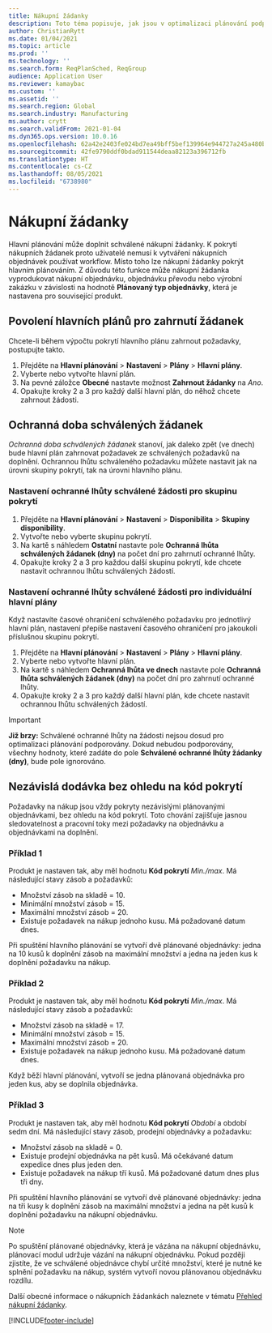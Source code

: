 ```yaml
---
title: Nákupní žádanky
description: Toto téma popisuje, jak jsou v optimalizaci plánování podporovány nákupní žádanky.
author: ChristianRytt
ms.date: 01/04/2021
ms.topic: article
ms.prod: ''
ms.technology: ''
ms.search.form: ReqPlanSched, ReqGroup
audience: Application User
ms.reviewer: kamaybac
ms.custom: ''
ms.assetid: ''
ms.search.region: Global
ms.search.industry: Manufacturing
ms.author: crytt
ms.search.validFrom: 2021-01-04
ms.dyn365.ops.version: 10.0.16
ms.openlocfilehash: 62a42e2403fe024bd7ea49bff5bef139964e944727a245a480bc240c112154cf
ms.sourcegitcommit: 42fe9790ddf0bdad911544deaa82123a396712fb
ms.translationtype: HT
ms.contentlocale: cs-CZ
ms.lasthandoff: 08/05/2021
ms.locfileid: "6738980"
---
```

# <a name="purchase-requisitions"></a>Nákupní žádanky

Hlavní plánování může doplnit schválené nákupní žádanky. K pokrytí nákupních žádanek proto uživatelé nemusí k vytváření nákupních objednávek používat workflow. Místo toho lze nákupní žádanky pokrýt hlavním plánováním. Z důvodu této funkce může nákupní žádanka vyprodukovat nákupní objednávku, objednávku převodu nebo výrobní zakázku v závislosti na hodnotě **Plánovaný typ objednávky**, která je nastavena pro související produkt.

## <a name="enable-master-plans-to-include-requisitions"></a>Povolení hlavních plánů pro zahrnutí žádanek

Chcete-li během výpočtu pokrytí hlavního plánu zahrnout požadavky, postupujte takto.

1. Přejděte na **Hlavní plánování** \> **Nastavení** \> **Plány** \> **Hlavní plány**.
1. Vyberte nebo vytvořte hlavní plán.
1. Na pevné záložce **Obecné** nastavte možnost **Zahrnout žádanky** na *Ano*.
1. Opakujte kroky 2 a 3 pro každý další hlavní plán, do něhož chcete zahrnout žádosti.

## <a name="approved-requisitions-time-fence"></a>Ochranná doba schválených žádanek

*Ochranná doba schválených žádanek* stanoví, jak daleko zpět (ve dnech) bude hlavní plán zahrnovat požadavek ze schválených požadavků na doplnění. Ochrannou lhůtu schváleného požadavku můžete nastavit jak na úrovni skupiny pokrytí, tak na úrovni hlavního plánu.

### <a name="set-the-approved-requisitions-time-fence-for-a-coverage-group"></a>Nastavení ochranné lhůty schválené žádosti pro skupinu pokrytí

1. Přejděte na **Hlavní plánování** \> **Nastavení** \> **Disponibilita** \> **Skupiny disponibility**.
1. Vytvořte nebo vyberte skupinu pokrytí.
1. Na kartě s náhledem **Ostatní** nastavte pole **Ochranná lhůta schválených žádanek (dny)** na počet dní pro zahrnutí ochranné lhůty.
1. Opakujte kroky 2 a 3 pro každou další skupinu pokrytí, kde chcete nastavit ochrannou lhůtu schválených žádostí.

### <a name="set-the-approved-requisitions-time-fence-for-individual-master-plans"></a>Nastavení ochranné lhůty schválené žádosti pro individuální hlavní plány

Když nastavíte časové ohraničení schváleného požadavku pro jednotlivý hlavní plán, nastavení přepíše nastavení časového ohraničení pro jakoukoli příslušnou skupinu pokrytí.

1. Přejděte na **Hlavní plánování** \> **Nastavení** \> **Plány** \> **Hlavní plány**.
1. Vyberte nebo vytvořte hlavní plán.
1. Na kartě s náhledem **Ochranná lhůta ve dnech** nastavte pole **Ochranná lhůta schválených žádanek (dny)** na počet dní pro zahrnutí ochranné lhůty.
1. Opakujte kroky 2 a 3 pro každý další hlavní plán, kde chcete nastavit ochrannou lhůtu schválených žádostí.

> [!IMPORTANT]
> **Již brzy:** Schválené ochranné lhůty na žádosti nejsou dosud pro optimalizaci plánování podporovány. Dokud nebudou podporovány, všechny hodnoty, které zadáte do pole **Schválené ochranné lhůty žádanky (dny)**, bude pole ignorováno.

## <a name="independent-supply-regardless-of-coverage-code"></a>Nezávislá dodávka bez ohledu na kód pokrytí

Požadavky na nákup jsou vždy pokryty nezávislými plánovanými objednávkami, bez ohledu na kód pokrytí. Toto chování zajišťuje jasnou sledovatelnost a pracovní toky mezi požadavky na objednávku a objednávkami na doplnění.

### <a name="example-1"></a>Příklad 1

Produkt je nastaven tak, aby měl hodnotu **Kód pokrytí** *Min./max*. Má následující stavy zásob a požadavků:

- Množství zásob na skladě = 10.
- Minimální množství zásob = 15.
- Maximální množství zásob = 20.
- Existuje požadavek na nákup jednoho kusu. Má požadované datum dnes.

Při spuštění hlavního plánování se vytvoří dvě plánované objednávky: jedna na 10 kusů k doplnění zásob na maximální množství a jedna na jeden kus k doplnění požadavku na nákup.

### <a name="example-2"></a>Příklad 2

Produkt je nastaven tak, aby měl hodnotu **Kód pokrytí** *Min./max*. Má následující stavy zásob a požadavků:

- Množství zásob na skladě = 17.
- Minimální množství zásob = 15.
- Maximální množství zásob = 20.
- Existuje požadavek na nákup jednoho kusu. Má požadované datum dnes.

Když běží hlavní plánování, vytvoří se jedna plánovaná objednávka pro jeden kus, aby se doplnila objednávka.

### <a name="example-3"></a>Příklad 3

Produkt je nastaven tak, aby měl hodnotu **Kód pokrytí** *Období* a období sedm dní. Má následující stavy zásob, prodejní objednávky a požadavku:

- Množství zásob na skladě = 0.
- Existuje prodejní objednávka na pět kusů. Má očekávané datum expedice dnes plus jeden den.
- Existuje požadavek na nákup tří kusů. Má požadované datum dnes plus tři dny.

Při spuštění hlavního plánování se vytvoří dvě plánované objednávky: jedna na tři kusy k doplnění zásob na maximální množství a jedna na pět kusů k doplnění požadavku na nákupní objednávku.

> [!NOTE]
> Po spuštění plánované objednávky, která je vázána na nákupní objednávku, plánovací modul udržuje vázání na nákupní objednávku. Pokud později zjistíte, že ve schválené objednávce chybí určité množství, které je nutné ke splnění požadavku na nákup, systém vytvoří novou plánovanou objednávku rozdílu.

Další obecné informace o nákupních žádankách naleznete v tématu [Přehled nákupní žádanky](../../procurement/purchase-requisitions-overview.md).


[!INCLUDE[footer-include](../../../includes/footer-banner.md)]